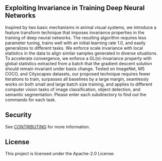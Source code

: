 ## Exploiting Invariance in Training Deep Neural Networks

Inspired by two basic mechanisms in animal visual systems, we introduce a feature transform technique that imposes invariance properties in the training of deep neural networks. The resulting algorithm requires less parameter tuning, trains well with an initial learning rate $1.0$, and easily generalizes to different tasks. We enforce scale invariance with local statistics in the data to align similar samples generated in diverse situations. To accelerate convergence, we enforce a GL(n)-invariance property with global statistics extracted from a batch that the gradient descent solution should remain invariant under basis change. Tested on ImageNet, MS COCO, and Cityscapes datasets, our proposed technique requires fewer iterations to train, surpasses all baselines by a large margin, seamlessly works on both small and large batch size training, and applies to different computer vision tasks of image classification, object detection, and semantic segmentation.
Please enter each subdirectory to find out the commands for each task.


## Security

See [CONTRIBUTING](CONTRIBUTING.md#security-issue-notifications) for more information.

## License

This project is licensed under the Apache-2.0 License.

